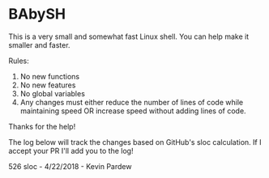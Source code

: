 # BAbySH
This is a very small and somewhat fast Linux shell. You can help make it smaller and faster.

Rules:
1) No new functions
2) No new features
3) No global variables
3) Any changes must either reduce the number of lines of code while maintaining speed OR increase speed without adding lines of code.

Thanks for the help!


The log below will track the changes based on GitHub's sloc calculation. If I accept your PR I'll add you to the log!

526 sloc - 4/22/2018 - Kevin Pardew
